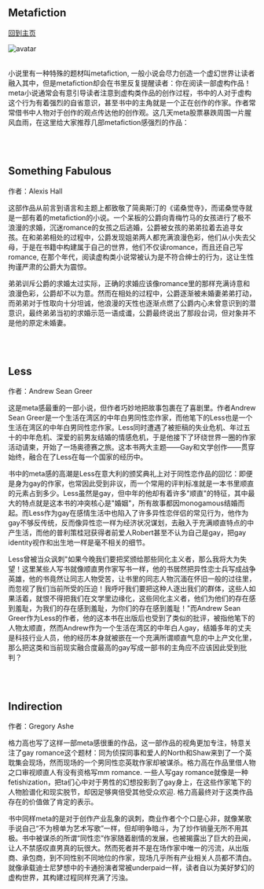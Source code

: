 ## Metafiction
[回到主页](https://boheme130.github.io/Fiction.git.io/)

![avatar](https://branchesculture.com/wp-content/uploads/2016/02/tomine11.jpg)
<br>
<br>

小说里有一种特殊的题材叫metafiction, 一般小说会尽力创造一个虚幻世界让读者融入其中，但是metafiction却会在书里反复提醒读者：你在阅读一部虚构作品！meta小说通常会有意引导读者注意到虚构类作品的创作过程，书中的人对于虚构这个行为有着强烈的自省意识，甚至书中的主角就是一个正在创作的作家。作者常常借书中人物对于创作的观点传达他的创作观。这几天meta股票暴跌周围一片腥风血雨，在这里给大家推荐几部metafiction感强烈的作品：

<br>
<br>

## Something Fabulous
作者：Alexis Hall

这部作品从前言到语言和主题上都致敬了简奥斯汀的《诺桑觉寺》，而诺桑觉寺就是一部有着的metafiction的小说。一个呆板的公爵向青梅竹马的女孩进行了极不浪漫的求婚，沉迷romance的女孩之后逃婚，公爵被女孩的弟弟拉着去追寻女孩。在和弟弟相处的过程中，公爵发现姐弟两人都充满浪漫色彩，他们从小失去父母，于是在书籍中构建属于自己的世界，他们不仅读romance，而且还自己写romance, 在那个年代，阅读虚构类小说常被认为是不符合绅士的行为，这让生性拘谨严肃的公爵大为震惊。

弟弟训斥公爵的求婚太过实际，正确的求婚应该像romance里的那样充满诗意和浪漫色彩，公爵却不以为意。然而在相处的过程中，公爵逐渐被未婚妻弟弟打动，而弟弟对于性取向十分坦诚，他浪漫的天性也逐渐点燃了公爵内心未曾意识到的潜意识，最终弟弟当初的求婚示范一语成谶，公爵最终说出了那段台词，但对象并不是他的原定未婚妻。

<br>
<br>


## Less
作者：Andrew Sean Greer

这是meta感最重的一部小说，但作者巧妙地把故事包裹在了喜剧里。作者Andrew Sean Greer是一个生活在湾区的中年白男同性恋作家，而他笔下的Less也是一个生活在湾区的中年白男同性恋作家。Less同时遭遇了被拒稿的失业危机、年过五十的中年危机、深爱的前男友结婚的情感危机，于是他接下了环绕世界一圈的作家活动请柬，开始了一场奥德赛之旅。这本书两大主题——Gay和文学创作——贯穿始终，融合在了Less在每一个国家的经历中。

书中的meta感的高潮是Less在意大利的颁奖典礼上对于同性恋作品的回忆：即便是身为gay的作家，也常因此受到非议，而一个常用的评判标准就是一本书里顺直的元素占到多少。Less虽然是gay，但中年的他却有着许多"顺直"的特征，其中最大的特点就是这本书的冲突核心是"婚姻"，所有故事都因monogamous结婚而起。而Less作为gay在感情生活中也陷入了许多异性恋伴侣的常见行为，他作为gay不够反传统，反而像异性恋一样为经济状况谋划，去融入于充满顺直特点的中产生活，而他的普利策桂冠获得者前爱人Robert甚至不认为自己是gay，把gay identity视作和出生地一样是毫不相关的细节。

Less曾被当众讽刺"如果今晚我们要把奖颁给那些同化主义者，那么我将大为失望！这里某些人写书就像顺直男作家写书一样，他的书居然把异性恋士兵写成战争英雄，他的书竟然让同志人物受苦，让书里的同志人物沉湎在怀旧一般的过往里，而忽视了我们当前所受的压迫！我呼吁我们要把这种人逐出我们的群体，这些人如果活着，就恨不得把我们在文学里边缘化，这些同化主义者，他们为他们的存在感到羞耻，为我们的存在感到羞耻，为你们的存在感到羞耻！"而Andrew Sean Greer作为Less的作者，他的这本书在出版后也受到了类似的批评，被指他笔下的人物太顺直，然而Andrew作为一个生活在湾区的中年白人gay，结婚多年的丈夫是科技行业人员，他的经历本身就被嵌在一个充满所谓顺直气息的中上产文化里，那么把这类和当前现实融合度最高的gay写成一部书的主角应不应该因此受到批判？

<br>
<br>


## Indirection
作者：Gregory Ashe

格力高也写了这样一部meta感很重的作品，这一部作品的视角更加专注，特意关注了gay romance这个题材：同为侦探同事和爱人的North和Shaw来到了一个英耽集会现场，然而现场的一个男同性恋英耽作家却被谋杀。格力高在作品里借人物之口审视顺直人有没有资格写mm romance. 一些人写gay romance就像是一种fetishization，把ta们心中对于男性的幻想投影到了gay身上，在这些作家笔下的人物脸谱化和现实脱节，却因足够爽倍受其他受众欢迎. 格力高最终对于这类作品存在的价值做了肯定的表示。

书中同样meta的是对于创作产业乱象的讽刺，商业作者个个口是心非，就像某歌手说自己“不为榜单为艺术写歌”一样，但却明争暗斗，为了炒作销量无所不用其极。书中被谋杀的所谓“同性恋”作家随着剧情的发展，也被揭露出了巨大的丑闻，让人不禁感叹直男真的玩很大。然而死者并不是在场作家中唯一的污流，从出版商、承包商，到不同性别不同地位的作家，现场几乎所有产业相关人员都不清白。就像承载迪士尼梦想中的卡通扮演者常被underpaid一样，读者自以为美好梦幻的虚构世界，其构建过程同样充满了污浊。
